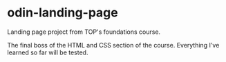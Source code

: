 # odin-landing-page

Landing page project from TOP's foundations course.

The final boss of the HTML and CSS section of the course. Everything I've learned so far will be tested.
